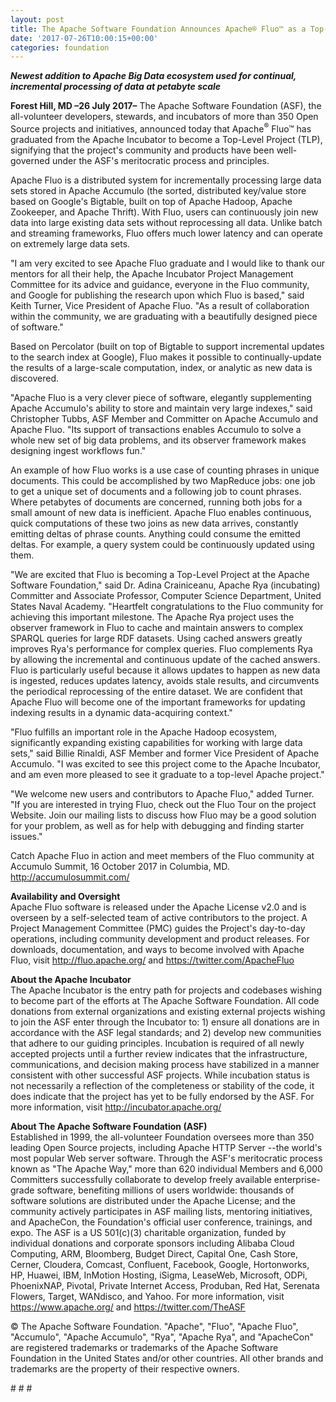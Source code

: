 ```yaml
---
layout: post
title: The Apache Software Foundation Announces Apache® Fluo™ as a Top-Level Project
date: '2017-07-26T10:00:15+00:00'
categories: foundation
---
```

<div> 
    <p><strong><em>Newest addition to Apache Big Data ecosystem used for continual, incremental processing of data at petabyte scale</em></strong></p> 
    <p><strong>Forest Hill, MD –26 July 2017–</strong> The Apache Software Foundation (ASF), the all-volunteer developers, stewards, and incubators of more than 350 Open Source projects and initiatives, announced today that Apache<sup>®</sup> Fluo™ has graduated from the Apache Incubator to become a Top-Level Project (TLP), signifying that the project's community and products have been well-governed under the ASF's meritocratic process and principles.</p> 
    <p>Apache Fluo is a distributed system for incrementally processing large data sets stored in Apache Accumulo (the sorted, distributed key/value store based on Google's Bigtable, built on top of Apache Hadoop, Apache Zookeeper, and Apache Thrift). With Fluo, users can continuously join new data into large existing data sets without reprocessing all data. Unlike batch and streaming frameworks, Fluo offers much lower latency and can operate on extremely large data sets.</p> 
    <p>&quot;I am very excited to see Apache Fluo graduate and I would like to thank our mentors for all their help, the Apache Incubator Project Management Committee for its advice and guidance, everyone in the Fluo community, and Google for publishing the research upon which Fluo is based,&quot; said Keith Turner, Vice President of Apache Fluo. &quot;As a result of collaboration within the community, we are graduating with a beautifully designed piece of software.&quot;</p> 
    <p>Based on Percolator (built on top of Bigtable to support incremental updates to the search index at Google), Fluo makes it possible to continually-update the results of a large-scale computation, index, or analytic as new data is discovered.</p> 
    <p>&quot;Apache Fluo is a very clever piece of software, elegantly supplementing Apache Accumulo's ability to store and maintain very large indexes,&quot; said Christopher Tubbs, ASF Member and Committer on Apache Accumulo and Apache Fluo. &quot;Its support of transactions enables Accumulo to solve a whole new set of big data problems, and its observer framework makes designing ingest workflows fun.&quot;</p> 
    <p>An example of how Fluo works is a use case of counting phrases in unique documents. This could be accomplished by two MapReduce jobs: one job to get a unique set of documents and a following job to count phrases. Where petabytes of documents are concerned, running both jobs for a small amount of new data is inefficient. Apache Fluo enables continuous, quick computations of these two joins as new data arrives, constantly emitting deltas of phrase counts. Anything could consume the emitted deltas. For example, a query system could be continuously updated using them.</p> 
    <p>&quot;We are excited that Fluo is becoming a Top-Level Project at the Apache Software Foundation,&quot; said Dr. Adina Crainiceanu, Apache Rya (incubating) Committer and Associate Professor, Computer Science Department, United States Naval Academy. &quot;Heartfelt congratulations to the Fluo community for achieving this important milestone. The Apache Rya project uses the observer framework in Fluo to cache and maintain answers to complex SPARQL queries for large RDF datasets. Using cached answers greatly improves Rya's performance for complex queries. Fluo complements Rya by allowing the incremental and continuous update of the cached answers. Fluo is particularly useful because it allows updates to happen as new data is ingested, reduces updates latency, avoids stale results, and circumvents the periodical reprocessing of the entire dataset. We are confident that Apache Fluo will become one of the important frameworks for updating indexing results in a dynamic data-acquiring context.&quot;</p> 
    <p>&quot;Fluo fulfills an important role in the Apache Hadoop ecosystem, significantly expanding existing capabilities for working with large data sets,&quot; said Billie Rinaldi, ASF Member and former Vice President of Apache Accumulo. &quot;I was excited to see this project come to the Apache Incubator, and am even more pleased to see it graduate to a top-level Apache project.&quot;</p> 
    <p>&quot;We welcome new users and contributors to Apache Fluo,&quot; added Turner. &quot;If you are interested in trying Fluo, check out the Fluo Tour on the project Website. Join our mailing lists to discuss how Fluo may be a good solution for your problem, as well as for help with debugging and finding starter issues.&quot;</p> 
    <p>Catch Apache Fluo in action and meet members of the Fluo community at Accumulo Summit, 16 October 2017 in Columbia, MD. <a href="http://accumulosummit.com/">http://accumulosummit.com/</a></p> 
    <p><a href="http://accumulosummit.com/"></a><strong>Availability and Oversight<br /></strong>Apache Fluo software is released under the Apache License v2.0 and is overseen by a self-selected team of active contributors to the project. A Project Management Committee (PMC) guides the Project's day-to-day operations, including community development and product releases. For downloads, documentation, and ways to become involved with Apache Fluo, visit <a href="http://fluo.apache.org/">http://fluo.apache.org/</a> and <a href="http://incubator.apache.org/">https://twitter.com/ApacheFluo</a></p> 
    <p><a href="http://incubator.apache.org/"></a><strong>About the Apache Incubator<br /></strong>The Apache Incubator is the entry path for projects and codebases wishing to become part of the efforts at The Apache Software Foundation. All code donations from external organizations and existing external projects wishing to join the ASF enter through the Incubator to: 1) ensure all donations are in accordance with the ASF legal standards; and 2) develop new communities that adhere to our guiding principles. Incubation is required of all newly accepted projects until a further review indicates that the infrastructure, communications, and decision making process have stabilized in a manner consistent with other successful ASF projects. While incubation status is not necessarily a reflection of the completeness or stability of the code, it does indicate that the project has yet to be fully endorsed by the ASF. For more information, visit <a href="http://incubator.apache.org/">http://incubator.apache.org/</a></p> 
    <p><a href="http://incubator.apache.org/"></a><strong>About The Apache Software Foundation (ASF)<br /></strong>Established in 1999, the all-volunteer Foundation oversees more than 350 leading Open Source projects, including Apache HTTP Server --the world's most popular Web server software. Through the ASF's meritocratic process known as &quot;The Apache Way,&quot; more than 620 individual Members and 6,000 Committers successfully collaborate to develop freely available enterprise-grade software, benefiting millions of users worldwide: thousands of software solutions are distributed under the Apache License; and the community actively participates in ASF mailing lists, mentoring initiatives, and ApacheCon, the Foundation's official user conference, trainings, and expo. The ASF is a US 501(c)(3) charitable organization, funded by individual donations and corporate sponsors including Alibaba Cloud Computing, ARM, Bloomberg, Budget Direct, Capital One, Cash Store, Cerner, Cloudera, Comcast, Confluent, Facebook, Google, Hortonworks, HP, Huawei, IBM, InMotion Hosting, iSigma, LeaseWeb, Microsoft, ODPi, PhoenixNAP, Pivotal, Private Internet Access, Produban, Red Hat, Serenata Flowers, Target, WANdisco, and Yahoo. For more information, visit <a href="https://www.apache.org/">https://www.apache.org/</a> and <a href="https://twitter.com/TheASF">https://twitter.com/TheASF</a></p> 
    <p><a href="https://twitter.com/TheASF"></a>© The Apache Software Foundation. &quot;Apache&quot;, &quot;Fluo&quot;, &quot;Apache Fluo&quot;, &quot;Accumulo&quot;, &quot;Apache Accumulo&quot;, &quot;Rya&quot;, &quot;Apache Rya&quot;, and &quot;ApacheCon&quot; are registered trademarks or trademarks of the Apache Software Foundation in the United States and/or other countries. All other brands and trademarks are the property of their respective owners.</p> 
    <p># # #</p> 
  </div>
